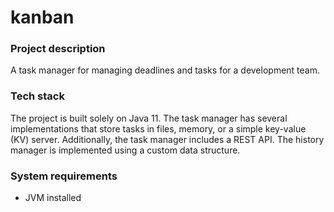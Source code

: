 # kanban

### Project description
A task manager for managing deadlines and tasks for a development team.
### Tech stack
The project is built solely on Java 11. The task manager has several implementations that store tasks in files, memory, or a simple key-value (KV) server. Additionally, the task manager includes a REST API. The history manager is implemented using a custom data structure.
### System requirements

- JVM installed
